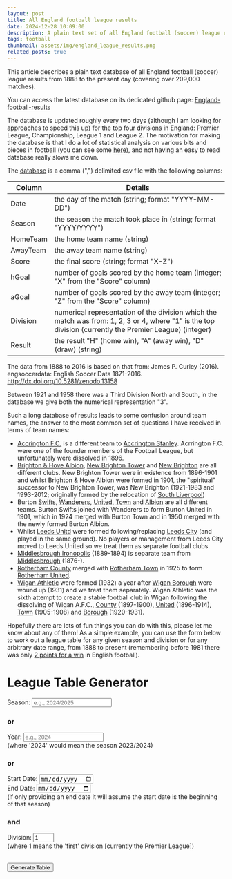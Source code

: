 ```yaml
---
layout: post
title: All England football league results
date: 2024-12-28 10:09:00
description: A plain text set of all England football (soccer) league results from 1888 to present.
tags: football
thumbnail: assets/img/england_league_results.png
related_posts: true
---
```


This article describes a plain text database of all England football (soccer) league results from 1888 to the present day (covering over 209,000 matches).

You can access the latest database on its dedicated github page: [England-football-results](https://github.com/seanelvidge/England-football-results/tree/main)

The database is updated roughly every two days (although I am looking for approaches to speed this up) for the top four divisions in England: Premier League, Championship, League 1 and League 2. The motivation for making the database is that I do a lot of statistical analysis on various bits and pieces in football (you can see some [here](https://seanelvidge.com/blog/tag/football/)), and not having an easy to read database really slows me down.

The [database](https://github.com/seanelvidge/England-football-results/tree/main) is a comma (",") delimited csv file with the following columns:

| Column   | Details                                                                                                                                                 |
| -------- | ------------------------------------------------------------------------------------------------------------------------------------------------------- |
| Date     | the day of the match (string; format "YYYY-MM-DD")                                                                                                      |
| Season   | the season the match took place in (string; format "YYYY/YYYY")                                                                                         |
| HomeTeam | the home team name (string)                                                                                                                             |
| AwayTeam | the away team name (string)                                                                                                                             |
| Score    | the final score (string; format "X-Z")                                                                                                                  |
| hGoal    | number of goals scored by the home team (integer; "X" from the "Score" column)                                                                          |
| aGoal    | number of goals scored by the away team (integer; "Z" from the "Score" column)                                                                          |
| Division | numerical representation of the division which the match was from: 1, 2, 3 or 4, where "1" is the top division (currently the Premier League) (integer) |
| Result   | the result "H" (home win), "A" (away win), "D" (draw) (string)                                                                                          |

The data from 1888 to 2016 is based on that from:
James P. Curley (2016). engsoccerdata: English Soccer Data 1871-2016. http://dx.doi.org/10.5281/zenodo.13158

Between 1921 and 1958 there was a Third Division North and South, in the database we give both the numerical representation "3".

Such a long database of results leads to some confusion around team names, the answer to the most common set of questions I have received in terms of team names:

- [Accrington F.C.](https://en.wikipedia.org/wiki/Accrington_F.C.) is a different team to [Accrington Stanley](https://en.wikipedia.org/wiki/Accrington_Stanley_F.C.). Acrrington F.C. were one of the founder members of the Football League, but unfortunately were dissolved in 1896.
- [Brighton & Hove Albion](https://en.wikipedia.org/wiki/Brighton_%26_Hove_Albion_F.C.), [New Brighton Tower](https://en.wikipedia.org/wiki/New_Brighton_Tower_F.C.) and [New Brighton](https://en.wikipedia.org/wiki/New_Brighton_A.F.C.) are all different clubs. New Brighton Tower were in existence from 1896-1901 and whilst Brighton & Hove Albion were formed in 1901, the "spiritual" successor to New Brighton Tower, was New Brighton (1921-1983 and 1993-2012; originally formed by the relocation of [South Liverpool](<https://en.wikipedia.org/wiki/South_Liverpool_F.C._(1890s)>))
- Burton [Swifts](https://en.wikipedia.org/wiki/Burton_Swifts_F.C.), [Wanderers](https://en.wikipedia.org/wiki/Burton_Wanderers_F.C.), [United](https://en.wikipedia.org/wiki/Burton_United_F.C.), [Town](https://en.wikipedia.org/wiki/Burton_Town_F.C.) and [Albion](https://en.wikipedia.org/wiki/Burton_Albion_F.C.) are all different teams. Burton Swifts joined with Wanderers to form Burton United in 1901, which in 1924 merged with Burton Town and in 1950 merged with the newly formed Burton Albion.
- Whilst [Leeds Unitd](https://en.wikipedia.org/wiki/Leeds_United_F.C.) were formed following/replacing [Leeds City](https://en.wikipedia.org/wiki/Leeds_City_F.C.) (and played in the same ground). No players or management from Leeds City moved to Leeds United so we treat them as separate football clubs.
- [Middlesbrough Ironopolis](https://en.wikipedia.org/wiki/Middlesbrough_Ironopolis_F.C.) (1889-1894) is separate team from [Middlesbrough](https://en.wikipedia.org/wiki/Middlesbrough_F.C.) (1876-).
- [Rotherham County](https://en.wikipedia.org/wiki/Rotherham_County_F.C.) merged with [Rotherham Town](<https://en.wikipedia.org/wiki/Rotherham_Town_F.C._(1899)>) in 1925 to form [Rotherham United](https://en.wikipedia.org/wiki/Rotherham_United_F.C.).
- [Wigan Athletic](https://en.wikipedia.org/wiki/Wigan_Athletic_F.C.) were formed (1932) a year after [Wigan Borough](https://en.wikipedia.org/wiki/Wigan_Borough_F.C.) were wound up (1931) and we treat them separately. Wigan Athletic was the sixth attempt to create a stable football club in Wigan following the dissolving of Wigan A.F.C., [County](https://en.wikipedia.org/wiki/Wigan_County_F.C.) (1897-1900), [United](https://en.wikipedia.org/wiki/Wigan_United_A.F.C.) (1896-1914), [Town](https://en.wikipedia.org/wiki/Wigan_Town_A.F.C.) (1905-1908) and [Borough](https://en.wikipedia.org/wiki/Wigan_Borough_F.C.) (1920-1931).

Hopefully there are lots of fun things you can do with this, please let me know about any of them! As a simple example, you can use the form below to work out a league table for any given season and division or for any arbitrary date range, from 1888 to present (remembering before 1981 there was only [2 points for a win](https://en.wikipedia.org/wiki/Three_points_for_a_win) in English football).

<html lang="en">
<!-- Papa Parse for CSV reading -->
<script src="https://cdnjs.cloudflare.com/ajax/libs/PapaParse/5.4.1/papaparse.min.js"></script>
<!-- Dynamically loading DataTables later -->

<style>
/* Increase padding for DataTables cells */
table.dataTable td,
table.dataTable th {
  padding: 15px; /* adjust as you like */
}
</style>

<h1>League Table Generator</h1>
<form id="leagueForm">
  <label for="season">Season:</label>
  <input type="text" id="season" placeholder="e.g., 2024/2025"><br>
  
  <h3>or</h3>
  <label for="start_year">Year:</label>
  <input type="number" id="start_year" placeholder="e.g., 2024" min="1888"><br>
  (where '2024' would mean the season 2023/2024)<br>
  
  <h3>or</h3>
  <label for="startDate">Start Date:</label>
  <input type="date" id="startDate" min="1888-09-08"><br>
  <label for="endDate">End Date:</label>
  <input type="date" id="endDate" min="1888-09-08"><br>
  (if only providing an end date it will assume the start date is the beginning of that season)
  
  <h3>and</h3>
  <label for="division">Division:</label>
  <input type="number" id="division" value="1" min="1" max="4" step="1"><br>
  (where 1 means the 'first' division [currently the Premier League])
  <br><br>
  
  <button type="button">Generate Table</button>
</form>

<h2 id="tableHeading" style="display:none;">League Table</h2>
<table id="leagueTable" class="table table-striped table-bordered" style="display:none;"></table>

<script>
// Adjust or define the handleSubmit and generateLeagueTable with the new features

function handleSubmit() {
  if (!window.matchData || !Array.isArray(window.matchData)) {
    alert("Match data is not loaded. Please wait for the data to load or reload the page.");
    console.error("Match data is undefined or invalid.");
    return;
  }
  
  const season = document.getElementById("season").value.trim();
  const startYear = document.getElementById("start_year").value.trim();
  let startDate = document.getElementById("startDate").value.trim();
  let endDate = document.getElementById("endDate").value.trim();
  
  // If there's only an end date, set the start date to previous July 1
  // "Previous" meaning: If the end date is in Jan–Jun, subtract 1 from year; else keep that year.
  if (!startDate && endDate) {
    const d = new Date(endDate);
    let startYearForDate = d.getFullYear();
    // If month is January(0) through June(5), subtract one from the year
    if (d.getMonth() < 6) {
      startYearForDate -= 1;
    }
    startDate = `${startYearForDate}-07-01`;
  }

  // Only one of the three sets (season, startYear, dateRange) should be used
  if ([season, startYear, startDate && endDate].filter(Boolean).length > 1) {
    alert("Please fill only one of Season, Start Year, or Start/End Date.");
    return;
  }

  const division = document.getElementById("division").value;
  const filters = {
    season: season || null,
    startYear: startYear ? parseInt(startYear, 10) : null,
    dateRange: null,
    division: division ? parseInt(division, 10) : null,
  };

  // Build dateRange if we have both startDate and endDate
  if (startDate && endDate) {
    filters.dateRange = [new Date(startDate), new Date(endDate)];
  }
  
  generateLeagueTable(window.matchData, filters);
}

function generateLeagueTable(matchData, filters) {
  let filteredData = matchData;
  
  if (filters.division !== null) {
    filteredData = filteredData.filter(match => match.Division === filters.division);
  }
  if (filters.season) {
    filteredData = filteredData.filter(match => match.Season === filters.season);
  }
  if (filters.startYear) {
    const seasonString = `${filters.startYear - 1}/${filters.startYear}`;
    filteredData = filteredData.filter(match => match.Season === seasonString);
  }
  if (filters.dateRange) {
    const [start, end] = filters.dateRange;
    filteredData = filteredData.filter(match => {
      const matchDate = new Date(match.Date);
      return matchDate >= start && matchDate <= end;
    });
  }

  const tableData = {};
  for (const match of filteredData) {
    const { HomeTeam, AwayTeam, hGoal, aGoal } = match;

    // Determine how many points a win is worth for this match date
    const matchDate = new Date(match.Date);
    const matchYear = matchDate.getFullYear();
    const pointsForWin = matchYear < 1981 ? 2 : 3;

    if (!tableData[HomeTeam]) {
      tableData[HomeTeam] = { Played: 0, Won: 0, Drawn: 0, Lost: 0, GF: 0, GA: 0, GD: 0, Points: 0 };
    }
    if (!tableData[AwayTeam]) {
      tableData[AwayTeam] = { Played: 0, Won: 0, Drawn: 0, Lost: 0, GF: 0, GA: 0, GD: 0, Points: 0 };
    }

    tableData[HomeTeam].Played++;
    tableData[AwayTeam].Played++;
    tableData[HomeTeam].GF += hGoal;
    tableData[AwayTeam].GF += aGoal;
    tableData[HomeTeam].GA += aGoal;
    tableData[AwayTeam].GA += hGoal;

    if (hGoal > aGoal) {
      tableData[HomeTeam].Won++;
      tableData[HomeTeam].Points += pointsForWin;
      tableData[AwayTeam].Lost++;
    } else if (hGoal < aGoal) {
      tableData[AwayTeam].Won++;
      tableData[AwayTeam].Points += pointsForWin;
      tableData[HomeTeam].Lost++;
    } else {
      tableData[HomeTeam].Drawn++;
      tableData[AwayTeam].Drawn++;
      tableData[HomeTeam].Points++;
      tableData[AwayTeam].Points++;
    }

    tableData[HomeTeam].GD = tableData[HomeTeam].GF - tableData[HomeTeam].GA;
    tableData[AwayTeam].GD = tableData[AwayTeam].GF - tableData[AwayTeam].GA;
  }

  const tableRows = Object.keys(tableData).map(team => ({
    Team: team,
    ...tableData[team],
  }));
  tableRows.sort((a, b) => b.Points - a.Points || b.GD - a.GD || b.GF - a.GF);
  
  // Show them once the data is ready
  document.getElementById("tableHeading").style.display = "block";
  document.getElementById("leagueTable").style.display = "table";

  const leagueTable = document.getElementById("leagueTable");
  $(leagueTable).DataTable({
    destroy: true,
    paging: false,
    info: false,
    order: [[8, "desc"]],
    data: tableRows,
    columns: [
      { title: "Team", data: "Team" },
      { title: "Played", data: "Played" },
      { title: "Won", data: "Won" },
      { title: "Drawn", data: "Drawn" },
      { title: "Lost", data: "Lost" },
      { title: "GF", data: "GF" },
      { title: "GA", data: "GA" },
      { title: "GD", data: "GD" },
      { title: "Points", data: "Points" },
    ],
  });
}

// Load CSV data once DOM is ready
document.addEventListener("DOMContentLoaded", () => {
  const today = new Date();
  const year = today.getFullYear();
  const maxDate = today.toISOString().split("T")[0];
  document.getElementById("start_year").max = year;
  document.getElementById("startDate").max = maxDate;
  document.getElementById("endDate").max = maxDate;

  fetch("https://raw.githubusercontent.com/seanelvidge/England-football-results/main/EnglandLeagueResults.csv")
    .then(response => response.text())
    .then(data => {
      const parsedData = Papa.parse(data, { header: true, dynamicTyping: true, skipEmptyLines: true }).data;
      window.matchData = parsedData;
    })
    .catch(error => {
      console.error("Failed to load CSV data:", error);
      alert("Failed to load CSV data. Please check the console for more details.");
    });
});

// Dynamically load DataTables AFTER the bottom jQuery script
window.addEventListener("load", function() {
  if (typeof window.jQuery === "undefined") {
    console.log("jQuery not yet defined when window.load fired.");
    return;
  }
  const dtScript = document.createElement("script");
  dtScript.src = "https://cdn.datatables.net/1.13.4/js/jquery.dataTables.min.js";
  dtScript.onload = function() {
    console.log("DataTables script loaded.");
    // Hook up the "Generate Table" button
    const button = document.getElementById("leagueForm").querySelector("button");
    button.addEventListener("click", handleSubmit);
  };
  document.body.appendChild(dtScript);
});
</script>
</html>

